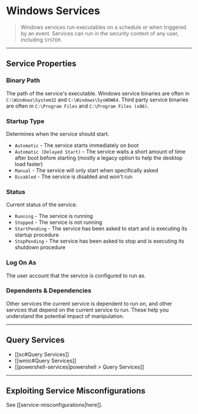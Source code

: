# Windows Services

> Windows services run executables on a schedule or when triggered by an event. Services can run in the security context of any user, including `SYSTEM`.

---

## Service Properties

### Binary Path

The path of the service's executable. Windows service binaries are often in `C:\Windows\System32` and `C:\Windows\SysWOW64`. Third party service binaries are often in `C:\Program Files` and `C:\Program Files (x86)`.

### Startup Type

Determines when the service should start.

-   `Automatic` - The service starts immediately on boot
-   `Automatic (Delayed Start)` - The service waits a short amount of time after boot before starting (mostly a legacy option to help the desktop load faster)
-   `Manual` - The service will only start when specifically asked
-   `Disabled` - The service is disabled and won't run

### Status

Current status of the service.

-   `Running` - The service is running
-   `Stopped` - The service is not running
-   `StartPending` - The service has been asked to start and is executing its startup procedure
-   `StopPending` - The service has been asked to stop and is executing its shutdown procedure

### Log On As

The user account that the service is configured to run as.

### Dependents & Dependencies

Other services the current service is dependent to run on, and other services that depend on the current service to run. These help you understand the potential impact of manipulation.

---

## Query Services

- [[sc#Query Services]]
- [[wmic#Query Services]]
- [[powershell-services|powershell > Query Services]]

---

## Exploiting Service Misconfigurations

See [[service-misconfigurations|here]].